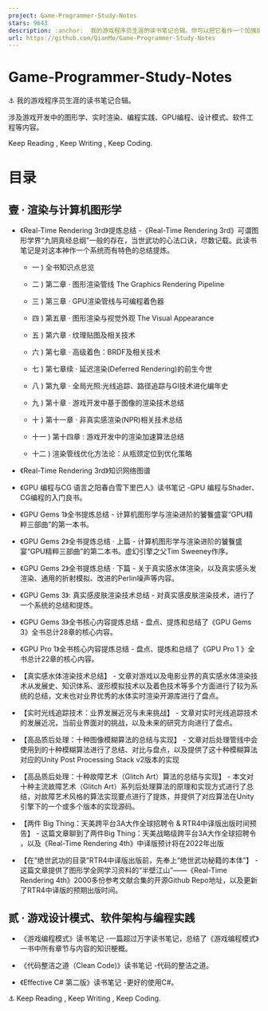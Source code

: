 ```yaml
---
project: Game-Programmer-Study-Notes
stars: 9643
description: :anchor:  我的游戏程序员生涯的读书笔记合辑。你可以把它看作一个加强版的Blog。涉及图形学、实时渲染、编程实践、GPU编程、设计模式、软件工程等内容。Keep Reading , Keep Writing , Keep Coding.
url: https://github.com/QianMo/Game-Programmer-Study-Notes
---
```


Game-Programmer-Study-Notes
===========================

⚓ 我的游戏程序员生涯的读书笔记合辑。

涉及游戏开发中的图形学、实时渲染、编程实践、GPU编程、设计模式、软件工程等内容。

Keep Reading , Keep Writing , Keep Coding.

目录
==

壹 · 渲染与计算机图形学
-------------

-   《Real-Time Rendering 3rd》提炼总结 -《Real-Time Rendering 3rd》可谓图形学界“九阴真经总纲”一般的存在，当世武功的心法口诀，尽数记载。此读书笔记是对这本神作一个系统而有特色的总结提炼。
    
    -   一 ) 全书知识点总览
        
    -   二 ) 第二章 · 图形渲染管线 The Graphics Rendering Pipeline
        
    -   三 ) 第三章 · GPU渲染管线与可编程着色器
        
    -   四 ) 第五章 · 图形渲染与视觉外观 The Visual Appearance
        
    -   五 ) 第六章 · 纹理贴图及相关技术
        
    -   六 ) 第七章 · 高级着色：BRDF及相关技术
        
    -   七 ) 第七章续 · 延迟渲染(Deferred Rendering)的前生今世
        
    -   八 ) 第九章 · 全局光照:光线追踪、路径追踪与GI技术进化编年史
        
    -   九 ) 第十章 · 游戏开发中基于图像的渲染技术总结
        
    -   十 ) 第十一章 · 非真实感渲染(NPR)相关技术总结
        
    -   十一 ) 第十四章 : 游戏开发中的渲染加速算法总结
        
    -   十二 ) 渲染管线优化方法论：从瓶颈定位到优化策略
        
-   《Real-Time Rendering 3rd》知识网络图谱
    
-   《GPU 编程与CG 语言之阳春白雪下里巴人》读书笔记 -GPU 编程与Shader、CG编程的入门良书。
    
-   《GPU Gems 1》全书提炼总结 - 计算机图形学与渲染进阶的饕餮盛宴“GPU精粹三部曲”的第一本书。
    
-   《GPU Gems 2》全书提炼总结 · 上篇 - 计算机图形学与渲染进阶的饕餮盛宴“GPU精粹三部曲”的第二本书。虚幻引擎之父Tim Sweeney作序。
    
-   《GPU Gems 2》全书提炼总结 · 下篇 - 关于真实感水体渲染，以及真实感头发渲染、通用的折射模拟、改进的Perlin噪声等内容。
    
-   《GPU Gems 3》: 真实感皮肤渲染技术总结 - 对真实感皮肤渲染技术，进行了一个系统的总结和提炼。
    
-   《GPU Gems 3》全书核心内容提炼总结 - 盘点、提炼和总结了《GPU Gems 3》全书总计28章的核心内容。
    
-   《GPU Pro 1》全书核心内容提炼总结 - 盘点、提炼和总结了《GPU Pro 1 》全书总计22章的核心内容。
    
-   【真实感水体渲染技术总结】 - 文章对游戏以及电影业界的真实感水体渲染技术从发展史、知识体系、波形模拟技术以及着色技术等多个方面进行了较为系统的总结，文末也对业界优秀的水体实时渲染开源库进行了盘点。
    
-   【实时光线追踪技术：业界发展近况与未来挑战】 - 文章对实时光线追踪技术的发展近况，当前业界面对的挑战，以及未来的研究方向进行了盘点。
    
-   【高品质后处理：十种图像模糊算法的总结与实现】 - 文章对后处理管线中会使用到的十种模糊算法进行了总结、对比与盘点，以及提供了这十种模糊算法对应的Unity Post Processing Stack v2版本的实现
    
-   【高品质后处理：十种故障艺术（Glitch Art）算法的总结与实现】 - 本文对十种主流故障艺术（Glitch Art）系列后处理算法的原理和实现方式进行了总结，对故障艺术风格的算法实现要点进行了提炼，并提供了对应算法在Unity引擎下的一个或多个版本的实现源码。
    
-   【两件 Big Thing：天美跨平台3A大作全球招聘令 & RTR4中译版出版时间预告】 - 这篇文章聊到了两件Big Thing：天美战略级跨平台3A大作全球招聘令 ，以及《Real-Time Rendering 4th》中译版预计将在2022年出版
    
-   【在“绝世武功的目录”RTR4中译版出版前，先奉上“绝世武功秘籍的本体”】 - 这篇文章提供了图形学全网学习资料的“半壁江山”——《Real-Time Rendering 4th》2000多份参考文献合集的开源Github Repo地址，以及更新了RTR4中译版的预期出版时间。
    

  

贰 · 游戏设计模式、软件架构与编程实践
--------------------

-   《游戏编程模式》读书笔记 -一篇超过万字读书笔记，总结了《游戏编程模式》一书中所有章节与内容的知识梗概。
    
-   《代码整洁之道（Clean Code)》读书笔记 -代码的整洁之道。
    
-   《Effective C# 第二版》读书笔记 -更好的使用C#。
    

  
  
⚓ Keep Reading , Keep Writing , Keep Coding.

